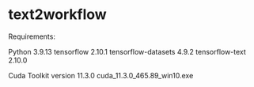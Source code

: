 # text2workflow

Requirements:

Python 3.9.13
tensorflow 2.10.1
tensorflow-datasets 4.9.2
tensorflow-text 2.10.0

Cuda Toolkit version 11.3.0 cuda_11.3.0_465.89_win10.exe

